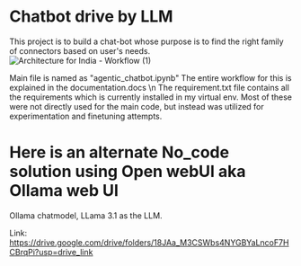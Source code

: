 # Chatbot drive by LLM
This project is to build a chat-bot whose purpose is to find the right family of connectors based on user's needs.
![Architecture for India - Workflow (1)](https://github.com/user-attachments/assets/c83c2d4a-8877-4afe-b4fd-d926f8d56ed8)



Main file is named as "agentic_chatbot.ipynb"
The entire workflow for this is explained in the documentation.docs
\n
The requirement.txt file contains all the requirements which is currently installed in my virtual env. Most of these were not directly used for the main code, but instead was utilized for experimentation and finetuning attempts.

# Here is an alternate No_code solution using Open webUI aka Ollama web UI
Ollama chatmodel, LLama 3.1 as the LLM.

Link: https://drive.google.com/drive/folders/18JAa_M3CSWbs4NYGBYaLncoF7HCBrqPi?usp=drive_link

